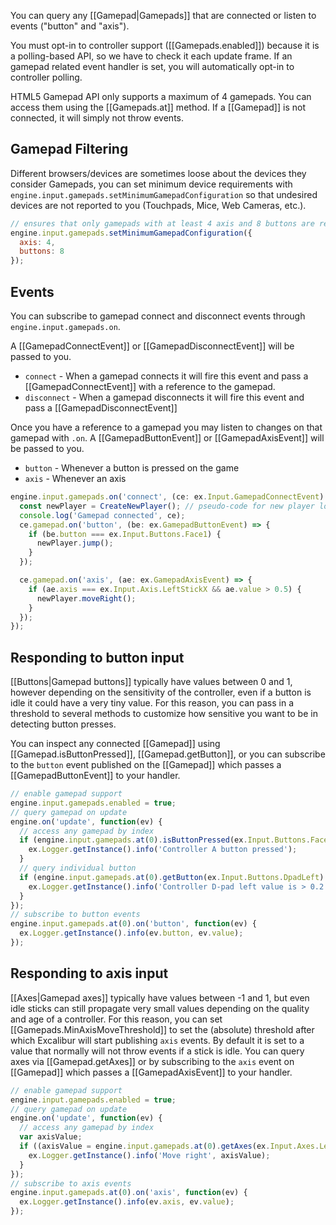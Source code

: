 You can query any [[Gamepad|Gamepads]] that are connected or listen to events ("button" and "axis").

You must opt-in to controller support ([[Gamepads.enabled]]) because it is a polling-based
API, so we have to check it each update frame. If an gamepad related event handler is set, you will
automatically opt-in to controller polling.

HTML5 Gamepad API only supports a maximum of 4 gamepads. You can access them using the [[Gamepads.at]] method. If a [[Gamepad]] is
not connected, it will simply not throw events.

## Gamepad Filtering

Different browsers/devices are sometimes loose about the devices they consider Gamepads, you can set minimum device requirements with
`engine.input.gamepads.setMinimumGamepadConfiguration` so that undesired devices are not reported to you (Touchpads, Mice, Web
Cameras, etc.).

```js
// ensures that only gamepads with at least 4 axis and 8 buttons are reported for events
engine.input.gamepads.setMinimumGamepadConfiguration({
  axis: 4,
  buttons: 8
});
```

## Events

You can subscribe to gamepad connect and disconnect events through `engine.input.gamepads.on`.

A [[GamepadConnectEvent]] or [[GamepadDisconnectEvent]] will be passed to you.

- `connect` - When a gamepad connects it will fire this event and pass a [[GamepadConnectEvent]] with a reference to the gamepad.
- `disconnect` - When a gamepad disconnects it will fire this event and pass a [[GamepadDisconnectEvent]]

Once you have a reference to a gamepad you may listen to changes on that gamepad with `.on`. A [[GamepadButtonEvent]] or
[[GamepadAxisEvent]] will be passed to you.

- `button` - Whenever a button is pressed on the game
- `axis` - Whenever an axis

```ts
engine.input.gamepads.on('connect', (ce: ex.Input.GamepadConnectEvent) => {
  const newPlayer = CreateNewPlayer(); // pseudo-code for new player logic on gamepad connection
  console.log('Gamepad connected', ce);
  ce.gamepad.on('button', (be: ex.GamepadButtonEvent) => {
    if (be.button === ex.Input.Buttons.Face1) {
      newPlayer.jump();
    }
  });

  ce.gamepad.on('axis', (ae: ex.GamepadAxisEvent) => {
    if (ae.axis === ex.Input.Axis.LeftStickX && ae.value > 0.5) {
      newPlayer.moveRight();
    }
  });
});
```

## Responding to button input

[[Buttons|Gamepad buttons]] typically have values between 0 and 1, however depending on
the sensitivity of the controller, even if a button is idle it could have a
very tiny value. For this reason, you can pass in a threshold to several
methods to customize how sensitive you want to be in detecting button presses.

You can inspect any connected [[Gamepad]] using [[Gamepad.isButtonPressed]], [[Gamepad.getButton]],
or you can subscribe to the `button` event published on the [[Gamepad]] which passes
a [[GamepadButtonEvent]] to your handler.

```js
// enable gamepad support
engine.input.gamepads.enabled = true;
// query gamepad on update
engine.on('update', function(ev) {
  // access any gamepad by index
  if (engine.input.gamepads.at(0).isButtonPressed(ex.Input.Buttons.Face1)) {
    ex.Logger.getInstance().info('Controller A button pressed');
  }
  // query individual button
  if (engine.input.gamepads.at(0).getButton(ex.Input.Buttons.DpadLeft) > 0.2) {
    ex.Logger.getInstance().info('Controller D-pad left value is > 0.2');
  }
});
// subscribe to button events
engine.input.gamepads.at(0).on('button', function(ev) {
  ex.Logger.getInstance().info(ev.button, ev.value);
});
```

## Responding to axis input

[[Axes|Gamepad axes]] typically have values between -1 and 1, but even idle
sticks can still propagate very small values depending on the quality and age
of a controller. For this reason, you can set [[Gamepads.MinAxisMoveThreshold]]
to set the (absolute) threshold after which Excalibur will start publishing `axis` events.
By default it is set to a value that normally will not throw events if a stick is idle.
You can query axes via [[Gamepad.getAxes]] or by subscribing to the `axis` event on [[Gamepad]]
which passes a [[GamepadAxisEvent]] to your handler.

```js
// enable gamepad support
engine.input.gamepads.enabled = true;
// query gamepad on update
engine.on('update', function(ev) {
  // access any gamepad by index
  var axisValue;
  if ((axisValue = engine.input.gamepads.at(0).getAxes(ex.Input.Axes.LeftStickX)) > 0.5) {
    ex.Logger.getInstance().info('Move right', axisValue);
  }
});
// subscribe to axis events
engine.input.gamepads.at(0).on('axis', function(ev) {
  ex.Logger.getInstance().info(ev.axis, ev.value);
});
```
